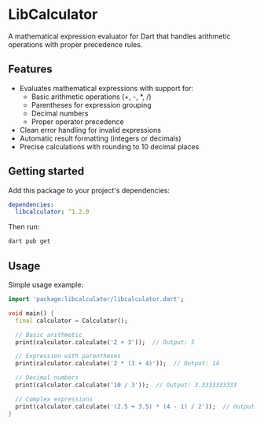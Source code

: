 # LibCalculator

A mathematical expression evaluator for Dart that handles arithmetic operations with proper precedence rules.

## Features

- Evaluates mathematical expressions with support for:
  - Basic arithmetic operations (+, -, \*, /)
  - Parentheses for expression grouping
  - Decimal numbers
  - Proper operator precedence
- Clean error handling for invalid expressions
- Automatic result formatting (integers or decimals)
- Precise calculations with rounding to 10 decimal places

## Getting started

Add this package to your project's dependencies:

```yaml
dependencies:
  libcalculator: ^1.2.0
```

Then run:

```bash
dart pub get
```

## Usage

Simple usage example:

```dart
import 'package:libcalculator/libcalculator.dart';

void main() {
  final calculator = Calculator();

  // Basic arithmetic
  print(calculator.calculate('2 + 3'));  // Output: 5

  // Expression with parentheses
  print(calculator.calculate('2 * (3 + 4)'));  // Output: 14

  // Decimal numbers
  print(calculator.calculate('10 / 3'));  // Output: 3.3333333333

  // Complex expressions
  print(calculator.calculate('(2.5 + 3.5) * (4 - 1) / 2'));  // Output: 9
}
```
